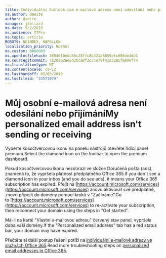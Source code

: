 ```yaml
---
title: Individuální Outlook.com e-mailová adresa není odesílání nebo přijímání
ms.author: daeite
author: daeite
manager: joallard
ms.date: 5/2/2019
ms.audience: ITPro
ms.topic: article
ROBOTS: NOINDEX, NOFOLLOW
localization_priority: Normal
ms.custom: 8000083
ms.openlocfilehash: 58046f0eda55c28ffc8b321a6859efc086de3dd1
ms.sourcegitcommit: 7120202ae6d2bca8f2c2ce79f41d3205fa80ef74
ms.translationtype: MT
ms.contentlocale: cs-CZ
ms.lasthandoff: 05/03/2019
ms.locfileid: "33571079"
---
```

# <a name="my-personalized-email-address-isnt-sending-or-receiving"></a><span data-ttu-id="bd968-102">Můj osobní e-mailová adresa není odesílání nebo přijímání</span><span class="sxs-lookup"><span data-stu-id="bd968-102">My personalized email address isn't sending or receiving</span></span>

<span data-ttu-id="bd968-103">Vyberte kosočtvercovou ikonu na panelu nástrojů otevřete řídicí panel premium.</span><span class="sxs-lookup"><span data-stu-id="bd968-103">Select the diamond icon on the toolbar to open the premium dashboard.</span></span>

<span data-ttu-id="bd968-104">Pokud kosočtvercovou ikonu nezobrazí ve složce Doručená pošta (ads), znamená to, že vypršela platnost předplatného Office 365.</span><span class="sxs-lookup"><span data-stu-id="bd968-104">If you don't see a diamond icon in your inbox (and you do see ads), it means your Office 365 subscription has expired.</span></span> <span data-ttu-id="bd968-105">Přejít na [https://account.microsoft.com/services](https://account.microsoft.com/services) znovu aktivovat své předplatné, znovu připojit do domény pomocí kroků v "Začínáme".</span><span class="sxs-lookup"><span data-stu-id="bd968-105">Go to [https://account.microsoft.com/services](https://account.microsoft.com/services) to re-activate your subscription, then reconnect your domain using the steps in "Get started".</span></span>

<span data-ttu-id="bd968-106">Má-li na kartě "Vlastní e-mailovou adresu" červený stav panel, vypršela doba vaší domény.</span><span class="sxs-lookup"><span data-stu-id="bd968-106">If the "Personalized email address" tab has a red status bar, your domain may have expired.</span></span>

<span data-ttu-id="bd968-107">Přečtěte si další postup řešení potíží na [individuální e-mailové adresy ve službách Office 365](https://support.office.com/article/75416a58-b225-4c02-8c07-8979403b427b).</span><span class="sxs-lookup"><span data-stu-id="bd968-107">Read more troubleshooting steps on [personalized email addresses in Office 365](https://support.office.com/article/75416a58-b225-4c02-8c07-8979403b427b).</span></span>
